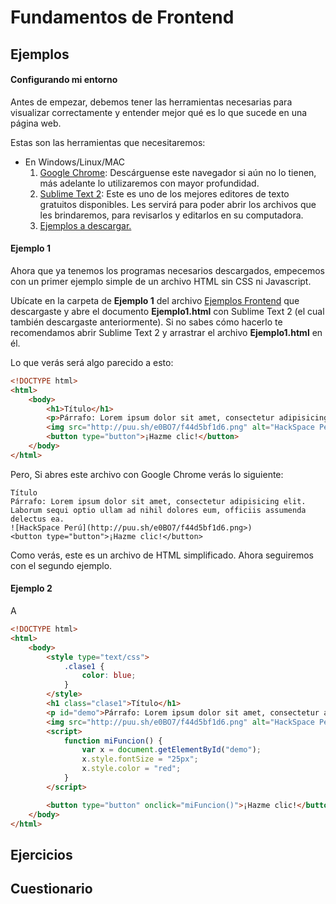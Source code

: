 # Fundamentos de Frontend

## Ejemplos

#### Configurando mi entorno

Antes de empezar, debemos tener las herramientas necesarias para visualizar correctamente y entender mejor qué es lo que sucede en una página web.

Estas son las herramientas que necesitaremos:

* En Windows/Linux/MAC
    1. [Google Chrome](http://www.google.com.pe/chrome/browser/desktop/index.html): Descárguense este navegador si aún no lo tienen, más adelante lo utilizaremos con mayor profundidad.
    2. [Sublime Text 2](http://www.sublimetext.com/2): Este es uno de los mejores editores de texto gratuitos disponibles. Les servirá para poder abrir los archivos que les brindaremos, para revisarlos y editarlos en su computadora.
    3. [Ejemplos a descargar.](http://www.hackspace.la/ejemplosfront)


#### Ejemplo 1

Ahora que ya tenemos los programas necesarios descargados, empecemos con un primer ejemplo simple de un archivo HTML sin CSS ni Javascript.

Ubícate en la carpeta de **Ejemplo 1** del archivo [Ejemplos Frontend](http://www.hackspace.la/ejemplosfront) que descargaste y abre el documento **Ejemplo1.html** con Sublime Text 2 (el cual también descargaste anteriormente). Si no sabes cómo hacerlo te recomendamos abrir Sublime Text 2 y arrastrar el archivo **Ejemplo1.html** en él.

Lo que verás será algo parecido a esto:

~~~html
<!DOCTYPE html>
<html>
    <body>
        <h1>Título</h1>
        <p>Párrafo: Lorem ipsum dolor sit amet, consectetur adipisicing elit. Laborum sequi optio ullam ad nihil dolores eum, officiis assumenda delectus ea.</p>
        <img src="http://puu.sh/e0BO7/f44d5bf1d6.png" alt="HackSpace Perú">
        <button type="button">¡Hazme clic!</button>
    </body>
</html>
~~~

Pero, Si abres este archivo con Google Chrome verás lo siguiente:

~~~iframe
Título
Párrafo: Lorem ipsum dolor sit amet, consectetur adipisicing elit. Laborum sequi optio ullam ad nihil dolores eum, officiis assumenda delectus ea.
![HackSpace Perú](http://puu.sh/e0BO7/f44d5bf1d6.png>)
<button type="button">¡Hazme clic!</button>
~~~

Como verás, este es un archivo de HTML simplificado. Ahora seguiremos con el segundo ejemplo.

#### Ejemplo 2

A

~~~html
<!DOCTYPE html>
<html>
    <body>
        <style type="text/css">
            .clase1 {
                color: blue;
            }
        </style>
        <h1 class="clase1">Título</h1>
        <p id="demo">Párrafo: Lorem ipsum dolor sit amet, consectetur adipisicing elit. Laborum sequi optio ullam ad nihil dolores eum, officiis assumenda delectus ea.</p>
        <img src="http://puu.sh/e0BO7/f44d5bf1d6.png" alt="HackSpace Perú">
        <script>
            function miFuncion() {
                var x = document.getElementById("demo");
                x.style.fontSize = "25px";           
                x.style.color = "red"; 
            }
        </script>

        <button type="button" onclick="miFuncion()">¡Hazme clic!</button>
    </body>
</html>
~~~


## Ejercicios



## Cuestionario
